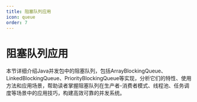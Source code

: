 ```yaml
---
title: 阻塞队列应用
icon: queue
order: 7
---
```


# 阻塞队列应用

本节详细介绍Java并发包中的阻塞队列，包括ArrayBlockingQueue、LinkedBlockingQueue、PriorityBlockingQueue等实现，分析它们的特性、使用方法和应用场景，帮助读者掌握阻塞队列在生产者-消费者模式、线程池、任务调度等场景中的应用技巧，构建高效可靠的并发系统。
